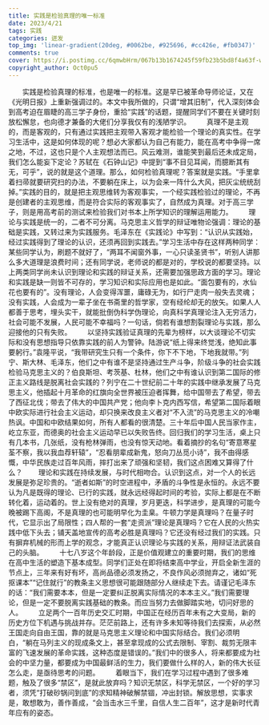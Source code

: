 ```yaml
---
title: 实践是检验真理的唯一标准
date: 2023/4/21
tags: 实践
categories: 迸发
top_img: 'linear-gradient(20deg, #0062be, #925696, #cc426e, #fb0347)'
comments: true
cover: https://i.postimg.cc/6qmwbHrm/067b13b1674245f59fb23b5bd8f4a63f-waifu2x-photo-noise0-scale-waifu2x-photo-noise1-scale.png
copyright_author: Oct0pu5
---
```


&ensp;&ensp;&ensp;&ensp;实践是检验真理的标准，也是唯一的标准。这是早已被革命导师论证，又在《光明日报》上重新强调过的。本文中我所做的，只谓“增其旧制”，代入深刻体会到高考迫在眉睫的高三学子身份，重拾“实践”的话题，提醒同学们不要在关键时刻放松懈怠，也向德才兼备的大佬们分享我仅有的浅陋学识。
&ensp;&ensp;&ensp;&ensp;真理不是主观的，而是客观的，只有通过实践把主观带入客观才能检验一个理论的真实性。在学习生活中，这是如何体现的呢？想必大家都认为自己有能力，能在高考中争得一席之地，不过，这也只是个人主观想法而已。风云难测，谁能笑到最后还未成定局，我们怎么能妄下定论？苏轼在《石钟山记》中提到“事不目见耳闻，而臆断其有无，可乎”，说的就是这个道理。那么，如何检验真理呢？答案就是实践。“手里拿着扫帚就要研究扫的办法，不要躺在床上，以为会来一阵什么大风，把灰尘统统刮掉。”实践的目的，就是把主观思维转为客观事实，一个经实践检验过的理论，不再是创建者的主观思维，而是符合实际的客观事实了，自然成为真理。对于高三学子，则是用高考前的测试来检验我们对书本上所学知识的理解运用能力。
&ensp;&ensp;&ensp;&ensp;理论与实践是统一的，二者不可分离。马克思主义哲学的辩证唯物论强调：理论的基础是实践，又转过来为实践服务。毛泽东在《实践论》中写到：“认识从实践始，经过实践得到了理论的认识，还须再回到实践去。”学习生活中存在这样两种同学：某些同学认为，刷题不就好了，“两耳不闻窗外事，一心只读圣贤书”，听别人讲那么多大道理是浪费时间；还有同学说，老师说的都是对的，学校说的都要坚持。以上两类同学尚未认识到理论和实践的辩证关系，还需要加强思政方面的学习。理论和实践是缺一则皆不可存的，学习知识和实际应用也是如此。“面包要有的，水仙花也要有的”。没有理论，人会变得浑噩，庸碌无为，如行尸走肉一般失去灵魂；没有实践，人会成为一辈子坐在书斋里的哲学家，空有经纶却无的放矢。如果人人都善于思考，埋头实干，就能批倒伪科学伪理论，向真科学真理论注入无穷活力，社会可能不发展，人民可能不幸福吗？一句话，倘若有谁想割裂理论与实践，那么迎接他的只有失败。
&ensp;&ensp;&ensp;&ensp;以坚持实践验证真理的先辈为榜样，以大谈理论不切实际和没有思想指导只依靠实践的前人为警钟。陆游说“纸上得来终觉浅，绝知此事要躬行。”袁隆平说，“我带研究生只有一个条件，你下不下地，下地我就带。”列宁、斯大林、毛泽东，他们之中有谁不是坚持通过生产斗争，阶级斗争的社会实践检验马克思主义的？伯良斯坦、考茨基、杜林，他们之中有谁认识到第二国际的修正主义路线是脱离社会实践的？列宁在二十世纪前二十年的实践中继承发展了马克思主义，他插起十月革命的红旗向全世界被压迫者挥舞，给中国带去了希望，带去了西征北伐；带去了伟大的中国共产党；他向李卜克内西写信，希望第二国际着眼中欧实际进行社会主义运动，却只换来改良主义者对“不入流”的马克思主义的冷嘲热讽。中国和中欧结果如何，所有人都看的很清楚。三十年后中国人民当家作主，屹立东亚，而德奥的社会主义运动早已以失败告终。回归我们的学习生活，桌上只有几本书，几张纸，没有枪林弹雨，也没有惊天动地。看着摘抄的名句“寄意寒星荃不察，我以我血荐轩辕”，“忍看朋辈成新鬼，怒向刀丛觅小诗”，我不由得感慨，中华民族走过百年风雨，摔打出来了顽强和坚韧，我们这点困难又算得了什么？
&ensp;&ensp;&ensp;&ensp;理论和实践在持续发展，与时代相吻合。认识到这点，对一个人的长远发展是弥足珍贵的。“逝者如斯”的时空进程中，矛盾的斗争性是永恒的。永远不要认为凡是既得的理论、已行的实践，就永远经得起时间的考验，实际上都是在不断转化着，运动着的。世上没有绝对的真理，岁月更迭，科学进步，是真理的可能今晚被踢下高阁，不是真理的也可能明早化为圭臬。牛顿力学是真理吗？在量子时代，它显示出了局限性；四人帮的一套“走资派”理论是真理吗？它在人民的火热实践中低下头去；铺天盖地宣传的高考必胜是真理吗？它还没有经过我们的实践。只有摒弃机械的形而上学的观念，才能真正认识理论与实践的关系，用辩证法武装自己的头脑。
&ensp;&ensp;&ensp;&ensp;十七八岁这个年龄段，正是价值观建立的重要时期，我们的思维在高中生活的塑造下基本成型。同学们正处在即将结束高中学业，开启全新生涯的节点上，三年来有好有坏，高尚品德必须发扬之，不良作风必须抛弃之，诸如“死抠课本”“记住就行”的教条主义思想很可能跟随部分人继续走下去。请谨记毛泽东的话：“我们需要本本，但是一定要纠正脱离实际情况的本本主义。”我们需要理论，但是一定不要脱离实践基础的教条。而应当努力去做脚踏实地，切问好思的人。
&ensp;&ensp;&ensp;&ensp;立足两个一百年历史交汇时期，中国正在经历百年未有之大变局，新的历史方位下机遇与挑战并存。茫茫前路上，还有许多未知等待我们去探索，从必然王国走向自由王国，靠的就是马克思主义理论和中国实际结合。我们必须明白，“躺在马列主义的现成条文上，甚至拿现成的公式去限制、宰割、裁剪无限丰富的飞速发展的革命实践，这种态度是错误的。”我们中的很多人，将来都要成为社会的中坚力量，都要成为中国最鲜活的生力，我们要做什么样的人，新的伟大长征怎么走，是亟待思考的问题。
&ensp;&ensp;&ensp;&ensp;着眼当下，我们在学习过程中遇到了很多难题，触及了很多“禁区”，是就此放弃吗？知识无禁区，科学无禁区，一个好的学习者，须凭“打破砂锅问到底”的求知精神破解禁锢，冲出封锁。解放思想，实事求是，敢想敢为，善作善成，“会当击水三千里，自信人生二百年”，这才是新时代青年应有的姿态。